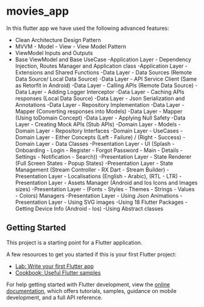 # movies_app

In this flutter app we have used the following advanced features:
 - Clean Architecture Design Pattern
 - MVVM - Model - View - View Model Pattern
 - ViewModel Inputs and Outputs
 - Base ViewModel and Base UseCase
 -Application Layer - Dependency Injection, Routes Manager and Application class
 -Application Layer - Extensions and Shared Functions
 -Data Layer - Data Sources (Remote Data Source/ Local Data Source)
 -Data Layer - API Service Client (Same as Retorfit in Android)
 -Data Layer - Calling APIs (Remote Data Source)
 -Data Layer - Adding Logger Interceptor
 -Data Layer - Caching APIs responses (Local Data Source)
 -Data Layer - Json Serialization and Annotations
 -Data Layer - Repository Implementation
 -Data Layer - Mapper (Converting responses into Models)
 -Data Layer - Mapper (Using toDomain Concept)
 -Data Layer - Applying Null Safety
 -Data Layer - Creating Mock APIs (Stub APIs)
 -Domain Layer - Models
 -Domain Layer - Repository Interfaces
 -Domain Layer - UseCases
 -Domain Layer - Either Concepts (Left - Failure) / (Right - Success)
 -Domain Layer - Data Classes
 -Presentation Layer - UI (Splash - Onboarding - Login - Register - Forgot Password - Main - Details - Settings - Notification - Search))
 -Presentation Layer - State Renderer (Full Screen States - Popup States)
 -Presentation Layer - State Management (Stream Controller - RX Dart - Stream Builder)
 -Presentation Layer - Localisations (English - Arabic), (RTL - LTR)
 -Presentation Layer - Assets Manager (Android and Ios Icons and Images sizes)
 -Presentation Layer - (Fonts - Styles - Themes - Strings - Values - Colors) Managers
 -Presentation Layer - Using Json Animations
 -Presentation Layer - Using SVG images
 -Using 18 Flutter Packages
 -Getting Device Info (Android - Ios)
 -Using Abstract classes

## Getting Started

This project is a starting point for a Flutter application.

A few resources to get you started if this is your first Flutter project:

- [Lab: Write your first Flutter app](https://docs.flutter.dev/get-started/codelab)
- [Cookbook: Useful Flutter samples](https://docs.flutter.dev/cookbook)

For help getting started with Flutter development, view the
[online documentation](https://docs.flutter.dev/), which offers tutorials,
samples, guidance on mobile development, and a full API reference.

